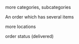 more categories, subcategories

An order which has several items

more locations

order status (delivered)
